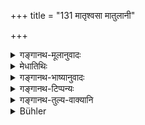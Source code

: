 +++
title = "131 मातृश्वसा मातुलानी"

+++

<details><summary>गङ्गानथ-मूलानुवादः</summary>

Mother’s sister, maternal uncle’s wife, mother-in-law, and father’s sister deserve to re honoured like the teacher’s wife; all these are equal to the wife of the Teacher.—(131)
</details>

<details><summary>मेधातिथिः</summary>

एताश् च **गुरुपत्नीवत् संपूज्याः** प्रत्युत्थानाभिवादनासनदानादिभिः । **गुरुपत्नीवत्** इत्य् अनेनैव सिद्धे **समास्ता** इति वचनम् अन्यद् अप्य् आज्ञादि गुरुपत्नीकार्यं कदाचिद् अनुजानाति । इतरथा प्रकरणात् संपूज्या इत्य् अभिवादनविषयम् एव स्यात् । पलितवयसश् च स्त्रियः स्मर्यन्ते । कनीयसीनाम् अप्य् एष एवाभिवादनविधिः ॥ २.१३१ ॥
</details>

<details><summary>गङ्गानथ-भाष्यानुवादः</summary>

These ‘*deserve to be honoured like the Teacher’s wife*’—by rising to meet them, saluting them, offering them seat and so forth.

The equality of these to the Teacher’s wife haviug been already mentioned by the phrase ‘like the Teacher’s wife,’ the addition of the words ‘*they are equal, etc*,’ is meant to indicate that one should do for these persons other things also;—such as carrying out their wishes and so forth—that one does for the Teacher’s wifìe. If this were not so indicated, the implication of the context would be that it is only in the matter of salutation that they have to be treated ‘like the Teacher’s wife.’

The text speaks of only ladies of older age; but in the case of younger ladies also the same rule of salutation has to be observed.—(131)
</details>

<details><summary>गङ्गानथ-टिप्पन्यः</summary>

This verse is quoted in *Vīramitrodaya* (Saṃskāra, p. 458) in support of the view that the mother-in-law should be accosted with the clasping of her feet, whereby the prohibition of clasping of the feet of the mother-in-law, met with in some Smṛtis, has to be taken as referring to eases where the mother-in-law happens to be a youthful woman,—under which circumstances the Teacher’s wife also should not be clasped in the feet.
</details>

<details><summary>गङ्गानथ-तुल्य-वाक्यानि</summary>

*Gautama-Dharmasūtra* (6.7).—‘Unless one has returned from journey, one
shall not touch the feet of a woman, except his mother, paternal aunt and sister.’

*Āpastamba-Dharmasūtra* (1.14.6.9).—‘The Mother and the Father should be
attended upon like the Teacher;—on the completion of his study, he should clasp the feet of all his elders;—also when he meets them on returning from a journey;—in the case of brothers and sisters, clasping of feet should be done in order of seniority.’

*Viṣṇu-Smṛti* (32.3).—‘Mother’s sister, father’s sister and the elder
sister also.’

*Smṛtyantara* (Vīramitrodaya-Saṃskāra, p. 458).—‘Feet-clasping should be
done of the mother’s sister, also of the wives of one’s paternal uncle.’
</details>

<details><summary>Bühler</summary>

131	A maternal aunt, the wife of a maternal uncle, a mother-in-law, and a paternal aunt must be honoured like the wife of one's teacher; they are equal to the wife of one's teacher.
</details>
